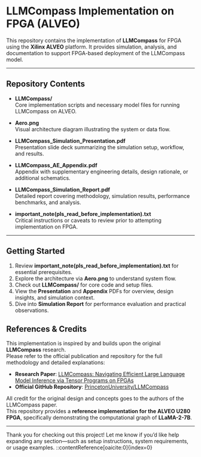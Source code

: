 # LLMCompass Implementation on FPGA (ALVEO)

This repository contains the implementation of **LLMCompass** for FPGA using the **Xilinx ALVEO** platform. It provides simulation, analysis, and documentation to support FPGA-based deployment of the LLMCompass model.

---

##  Repository Contents

- **LLMCompass/**  
  Core implementation scripts and necessary model files for running LLMCompass on ALVEO.

- **Aero.png**  
  Visual architecture diagram illustrating the system or data flow.

- **LLMCompass_Simulation_Presentation.pdf**  
  Presentation slide deck summarizing the simulation setup, workflow, and results.

- **LLMCompass_AE_Appendix.pdf**  
  Appendix with supplementary engineering details, design rationale, or additional schematics.

- **LLMCompass_Simulation_Report.pdf**  
  Detailed report covering methodology, simulation results, performance benchmarks, and analysis.

- **important_note(pls_read_before_implementation).txt**  
  Critical instructions or caveats to review prior to attempting implementation on FPGA.

---

##  Getting Started

1. Review **important_note(pls_read_before_implementation).txt** for essential prerequisites.
2. Explore the architecture via **Aero.png** to understand system flow.
3. Check out **LLMCompass/** for core code and setup files.
4. View the **Presentation** and **Appendix** PDFs for overview, design insights, and simulation context.
5. Dive into **Simulation Report** for performance evaluation and practical observations.


## References & Credits

This implementation is inspired by and builds upon the original **LLMCompass** research.  
Please refer to the official publication and repository for the full methodology and detailed explanations:

- **Research Paper**: [LLMCompass: Navigating Efficient Large Language Model Inference via Tensor Programs on FPGAs](https://arxiv.org/pdf/2401.03868)  
- **Official GitHub Repository**: [PrincetonUniversity/LLMCompass](https://github.com/PrincetonUniversity/LLMCompass)

All credit for the original design and concepts goes to the authors of the LLMCompass paper.  
This repository provides a **reference implementation for the ALVEO U280 FPGA**, specifically demonstrating the computational graph of **LLaMA-2-7B**.  


---

Thank you for checking out this project! Let me know if you’d like help expanding any section—such as setup instructions, system requirements, or usage examples.
::contentReference[oaicite:0]{index=0}


